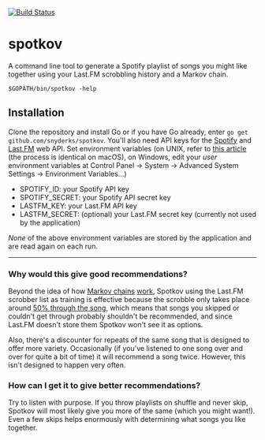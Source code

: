 [![Build Status](https://travis-ci.org/snyderks/spotkov.svg?branch=master)](https://travis-ci.org/snyderks/spotkov)
# spotkov
A command line tool to generate a Spotify playlist of songs you might like together using your Last.FM scrobbling history and a Markov chain.

`$GOPATH/bin/spotkov -help`

## Installation
Clone the repository and install Go or if you have Go already, enter `go get github.com/snyderks/spotkov`.
You'll also need API keys for the [Spotify](https://developer.spotify.com/web-api/) and [Last.FM](http://www.last.fm/api/account/create) web API. 
Set environment variables (on UNIX, refer to [this article](http://www.cyberciti.biz/faq/set-environment-variable-linux/) (the process is identical on macOS), on Windows, edit your *user* environment variables at Control Panel -> System -> Advanced System Settings -> Environment Variables...)
 - SPOTIFY_ID: your Spotify API key
 - SPOTIFY_SECRET: your Spotify API secret key
 - LASTFM_KEY: your Last.FM API key
 - LASTFM_SECRET: (optional) your Last.FM secret key (currently not used by the application)

 *None* of the above environment variables are stored by the application and are read again on each run.

---
### Why would this give good recommendations?
Beyond the idea of how [Markov chains](https://en.wikipedia.org/wiki/Markov_chain) [work](http://setosa.io/ev/markov-chains/), Spotkov using the Last.FM scrobber list as training is effective because the scrobble only takes place around [50% through the song](https://community.spotify.com/t5/Other-Partners-Windows-Phone-etc/How-long-do-you-have-to-listen-for-a-song-to-count-as-quot/td-p/978261), which means that songs you skipped or couldn't get through probably shouldn't be recommended, and since Last.FM doesn't store them Spotkov won't see it as options.

Also, there's a discounter for repeats of the same song that is designed to offer more variety. Occasionally (if you've listened to one song over and over for quite a bit of time) it will recommend a song twice. However, this isn't designed to happen very often.

### How can I get it to give better recommendations?
Try to listen with purpose. If you throw playlists on shuffle and never skip, Spotkov will most likely give you more of the same (which you might want!). Even a few skips helps enormously with determining what songs you like together.